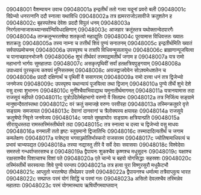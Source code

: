 09048001	वैशम्पायन उवाच
09048001a	इन्द्रतीर्थं ततो गत्वा यदूनां प्रवरो बली
09048001c	विप्रेभ्यो धनरत्नानि ददौ स्नात्वा यथाविधि
09048002a	तत्र ह्यमरराजोऽसावीजे क्रतुशतेन ह
09048002c	बृहस्पतेश्च देवेशः प्रददौ विपुलं धनम्
09048003a	निरर्गलान्सजारूथ्यान्सर्वान्विविधदक्षिणान्
09048003c	आजहार क्रतूंस्तत्र यथोक्तान्वेदपारगैः
09048004a	तान्क्रतून्भरतश्रेष्ठ शतकृत्वो महाद्युतिः
09048004c	पूरयामास विधिवत्ततः ख्यातः शतक्रतुः
09048005a	तस्य नाम्ना च तत्तीर्थं शिवं पुण्यं सनातनम्
09048005c	इन्द्रतीर्थमिति ख्यातं सर्वपापप्रमोचनम्
09048006a	उपस्पृश्य च तत्रापि विधिवन्मुसलायुधः
09048006c	ब्राह्मणान्पूजयित्वा च पानाच्छादनभोजनैः
09048006e	शुभं तीर्थवरं तस्माद्रामतीर्थं जगाम ह
09048007a	यत्र रामो महाभागो भार्गवः सुमहातपाः
09048007c	असकृत्पृथिवीं सर्वां हतक्षत्रियपुङ्गवाम्
09048008a	उपाध्यायं पुरस्कृत्य कश्यपं मुनिसत्तमम्
09048008c	अयजद्वाजपेयेन सोऽश्वमेधशतेन च
09048008e	प्रददौ दक्षिणार्थं च पृथिवीं वै ससागराम्
09048009a	रामो दत्त्वा धनं तत्र द्विजेभ्यो जनमेजय
09048009c	उपस्पृश्य यथान्यायं पूजयित्वा तथा द्विजान्
09048010a	पुण्ये तीर्थे शुभे देशे वसु दत्त्वा शुभाननः
09048010c	मुनींश्चैवाभिवाद्याथ यमुनातीर्थमागमत्
09048011a	यत्रानयामास तदा राजसूयं महीपते
09048011c	पुत्रोऽदितेर्महाभागो वरुणो वै सितप्रभः
09048012a	तत्र निर्जित्य सङ्ग्रामे मानुषान्दैवतांस्तथा
09048012c	वरं क्रतुं समाजह्रे वरुणः परवीरहा
09048013a	तस्मिन्क्रतुवरे वृत्ते सङ्ग्रामः समजायत
09048013c	देवानां दानवानां च त्रैलोक्यस्य क्षयावहः
09048014a	राजसूये क्रतुश्रेष्ठे निवृत्ते जनमेजय
09048014c	जायते सुमहाघोरः सङ्ग्रामः क्षत्रियान्प्रति
09048015a	सीरायुधस्तदा रामस्तस्मिंस्तीर्थवरे तदा
09048015c	तत्र स्नात्वा च दत्त्वा च द्विजेभ्यो वसु माधवः
09048016a	वनमाली ततो हृष्टः स्तूयमानो द्विजातिभिः
09048016c	तस्मादादित्यतीर्थं च जगाम कमलेक्षणः
09048017a	यत्रेष्ट्वा भगवाञ्ज्योतिर्भास्करो राजसत्तम
09048017c	ज्योतिषामाधिपत्यं च प्रभावं चाभ्यपद्यत
09048018a	तस्या नद्यास्तु तीरे वै सर्वे देवाः सवासवाः
09048018c	विश्वेदेवाः समरुतो गन्धर्वाप्सरसश्च ह
09048019a	द्वैपायनः शुकश्चैव कृष्णश्च मधुसूदनः
09048019c	यक्षाश्च राक्षसाश्चैव पिशाचाश्च विशां पते
09048020a	एते चान्ये च बहवो योगसिद्धाः सहस्रशः
09048020c	तस्मिंस्तीर्थे सरस्वत्याः शिवे पुण्ये परन्तप
09048021a	तत्र हत्वा पुरा विष्णुरसुरौ मधुकैटभौ
09048021c	आप्लुतो भरतश्रेष्ठ तीर्थप्रवर उत्तमे
09048022a	द्वैपायनश्च धर्मात्मा तत्रैवाप्लुत्य भारत
09048022c	सम्प्राप्तः परमं योगं सिद्धिं च परमां गतः
09048023a	असितो देवलश्चैव तस्मिन्नेव महातपाः
09048023c	परमं योगमास्थाय ऋषिर्योगमवाप्तवान्
